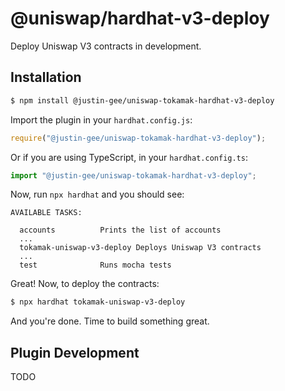 # @uniswap/hardhat-v3-deploy

Deploy Uniswap V3 contracts in development.

## Installation

```sh
$ npm install @justin-gee/uniswap-tokamak-hardhat-v3-deploy
```

Import the plugin in your `hardhat.config.js`:

```js
require("@justin-gee/uniswap-tokamak-hardhat-v3-deploy");
```

Or if you are using TypeScript, in your `hardhat.config.ts`:

```ts
import "@justin-gee/uniswap-tokamak-hardhat-v3-deploy";
```

Now, run `npx hardhat` and you should see:

```
AVAILABLE TASKS:

  accounts      	Prints the list of accounts
  ...
  tokamak-uniswap-v3-deploy	Deploys Uniswap V3 contracts
  ...
  test          	Runs mocha tests
```

Great! Now, to deploy the contracts:

```sh
$ npx hardhat tokamak-uniswap-v3-deploy
```

And you're done. Time to build something great.

## Plugin Development

TODO
